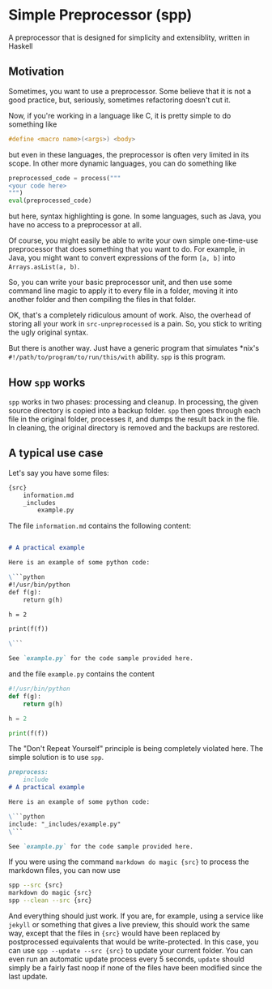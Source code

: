 # Simple Preprocessor (spp)
A preprocessor that is designed for simplicity and extensiblity, written in Haskell

## Motivation

Sometimes, you want to use a preprocessor. Some believe that it is not a good practice, but, seriously, sometimes refactoring doesn't cut it.

Now, if you're working in a language like C, it is pretty simple to do something like

```C
#define <macro name>(<args>) <body>
```

but even in these languages, the preprocessor is often very limited in its scope. In other more dynamic languages, you can do something like

```python
preprocessed_code = process("""
<your code here>
""")
eval(preprocessed_code)
```

but here, syntax highlighting is gone. In some languages, such as Java, you have no access to a preprocessor at all.

Of course, you might easily be able to write your own simple one-time-use preprocessor that does something that you want to do. For example, in Java, you might want to convert expressions of the form `[a, b]` into `Arrays.asList(a, b)`.

So, you can write your basic preprocessor unit, and then use some command line magic to apply it to every file in a folder, moving it into another folder and then compiling the files in that folder.

OK, that's a completely ridiculous amount of work. Also, the overhead of storing all your work in `src-unpreprocessed` is a pain. So, you stick to writing the ugly original syntax.

But there is another way. Just have a generic program that simulates \*nix's `#!/path/to/program/to/run/this/with` ability. `spp` is this program.

## How `spp` works

`spp` works in two phases: processing and cleanup. In processing, the given source directory is copied into a backup folder. `spp` then goes through each file in the original folder, processes it, and dumps the result back in the file. In cleaning, the original directory is removed and the backups are restored.

## A typical use case

Let's say you have some files:

```txt
{src}
    information.md
    _includes
        example.py
```

The file `information.md` contains the following content:

```markdown

# A practical example

Here is an example of some python code:

\```python
#!/usr/bin/python
def f(g):
    return g(h)

h = 2

print(f(f))

\```

See `example.py` for the code sample provided here.

```

and the file `example.py` contains the content

```python
#!/usr/bin/python
def f(g):
    return g(h)

h = 2

print(f(f))
```

The "Don't Repeat Yourself" principle is being completely violated here. The simple solution is to use `spp`.

```markdown
preprocess:
    include
# A practical example

Here is an example of some python code:

\```python
include: "_includes/example.py"
\```

See `example.py` for the code sample provided here.

```

If you were using the command `markdown do magic {src}` to process the markdown files, you can now use

```sh
spp --src {src}
markdown do magic {src}
spp --clean --src {src}
```

And everything should just work. If you are, for example, using a service like `jekyll` or something that gives a live preview, this should work the same way, except that the files in `{src}` would have been replaced by postprocessed equivalents that would be write-protected. In this case, you can use `spp --update --src {src}` to update your current folder. You can even run an automatic update process every 5 seconds, `update` should simply be a fairly fast noop if none of the files have been modified since the last update.
